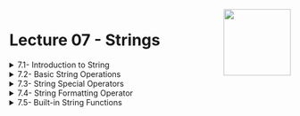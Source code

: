 <img align="right" width="120" height="120" src="https://github.com/cs-MohamedAyman/Computer-Science-Textbooks/blob/master/logos/python.jpg">

# Lecture 07 - Strings

<details>
	<summary>7.1- Introduction to String</summary>

</details>

<details>
	<summary>7.2- Basic String Operations</summary>

</details>

<details>
	<summary>7.3- String Special Operators</summary>

</details>

<details>
	<summary>7.4- String Formatting Operator</summary>

</details>

<details>
	<summary>7.5- Built-in String Functions</summary>

</details>

